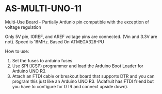 # AS-MULTI-UNO-11
Multi-Use Board - Partially Ardunio pin compatible with the exception of voltage regulation

Only 5V pin, IOREF, and AREF voltage pins are connected. (Vin and 3.3V are not).
Speed is 16MHz.
Based On ATMEGA328-PU

How to use:
1. Set the fuses to arduino fuses
2. Use SPI (ICSP) programmer and load the Arduino Boot Loader for Arduino UNO R3.
3. Attach an FTDI cable or breakout board that supports DTR and you can program this just like an Arduino UNO R3.  (Adafruit has FTDI friend but you have to configure for DTR and connect upside down).

